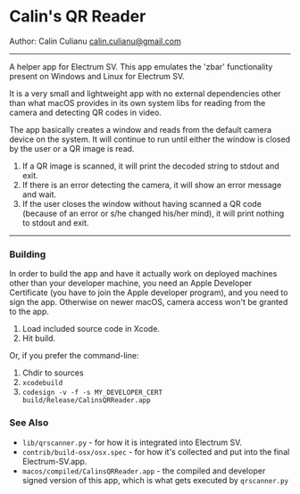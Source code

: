 # Calin's QR Reader

Author: Calin Culianu <calin.culianu@gmail.com>

---

A helper app for Electrum SV. This app emulates the 'zbar' functionality present on Windows and Linux for Electrum SV.

It is a very small and lightweight app with no external dependencies other than what macOS provides in its own system libs for
reading from the camera and detecting QR codes in video.

The app basically creates a window and reads from the default camera device on the system. It will continue to run until either
the window is closed by the user or a QR image is read.

1. If a QR image is scanned, it will print the decoded string to stdout and exit.
2. If there is an error detecting the camera, it will show an error message and wait.
3. If the user closes the window without having scanned a QR code (because of an error or s/he changed his/her mind),
it will print nothing to stdout and exit.

---

### Building

In order to build the app and have it actually work on deployed machines other than your developer machine, you need an Apple Developer Certificate (you have to join the Apple developer program), and you need to sign the app. Otherwise on newer macOS, camera access won't be granted to the app.

1. Load included source code in Xcode.
2. Hit build.

Or, if you prefer the command-line:

1. Chdir to sources
2. `xcodebuild`
3. `codesign -v -f -s MY_DEVELOPER_CERT build/Release/CalinsQRReader.app`


### See Also

- `lib/qrscanner.py` - for how it is integrated into Electrum SV.
- `contrib/build-osx/osx.spec` - for how it's collected and put into the final Electrum-SV.app.
- `macos/compiled/CalinsQRReader.app` - the compiled and developer signed version of this app, which is what gets executed by `qrscanner.py`
